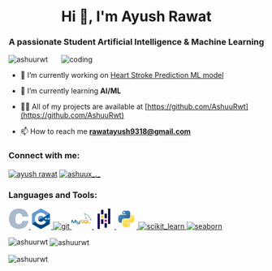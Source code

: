 <h1 align="center">Hi 👋, I'm Ayush Rawat</h1>
<h3 align="center">A passionate Student Artificial Intelligence & Machine Learning</h3>

<img align="right" alt="coding" width="400" src="https://user-images.githubusercontent.com/55389276/140866485-8fb1c876-9a8f-4d6a-98dc-08c4981eaf70.gif">

<p align="left"> <img src="https://komarev.com/ghpvc/?username=ashuurwt&label=Profile%20views&color=0e75b6&style=flat" alt="ashuurwt" /> </p>

- 🔭 I’m currently working on [Heart Stroke Prediction ML model](https://github.com/AshuuRwt/ML-Project.git)

- 🌱 I’m currently learning **AI/ML**

- 👨‍💻 All of my projects are available at [https://github.com/AshuuRwt](https://github.com/AshuuRwt)

- 📫 How to reach me **rawatayush9318@gmail.com**

<h3 align="left">Connect with me:</h3>
<p align="left">
<a href="https://linkedin.com/in/ayush rawat" target="blank"><img align="center" src="https://raw.githubusercontent.com/rahuldkjain/github-profile-readme-generator/master/src/images/icons/Social/linked-in-alt.svg" alt="ayush rawat" height="30" width="40" /></a>
<a href="https://instagram.com/ashuux_._" target="blank"><img align="center" src="https://raw.githubusercontent.com/rahuldkjain/github-profile-readme-generator/master/src/images/icons/Social/instagram.svg" alt="ashuux_._" height="30" width="40" /></a>
</p>

<h3 align="left">Languages and Tools:</h3>
<p align="left"> <a href="https://www.cprogramming.com/" target="_blank" rel="noreferrer"> <img src="https://raw.githubusercontent.com/devicons/devicon/master/icons/c/c-original.svg" alt="c" width="40" height="40"/> </a> <a href="https://www.w3schools.com/cpp/" target="_blank" rel="noreferrer"> <img src="https://raw.githubusercontent.com/devicons/devicon/master/icons/cplusplus/cplusplus-original.svg" alt="cplusplus" width="40" height="40"/> </a> <a href="https://git-scm.com/" target="_blank" rel="noreferrer"> <img src="https://www.vectorlogo.zone/logos/git-scm/git-scm-icon.svg" alt="git" width="40" height="40"/> </a> <a href="https://www.mysql.com/" target="_blank" rel="noreferrer"> <img src="https://raw.githubusercontent.com/devicons/devicon/master/icons/mysql/mysql-original-wordmark.svg" alt="mysql" width="40" height="40"/> </a> <a href="https://pandas.pydata.org/" target="_blank" rel="noreferrer"> <img src="https://raw.githubusercontent.com/devicons/devicon/2ae2a900d2f041da66e950e4d48052658d850630/icons/pandas/pandas-original.svg" alt="pandas" width="40" height="40"/> </a> <a href="https://www.python.org" target="_blank" rel="noreferrer"> <img src="https://raw.githubusercontent.com/devicons/devicon/master/icons/python/python-original.svg" alt="python" width="40" height="40"/> </a> <a href="https://scikit-learn.org/" target="_blank" rel="noreferrer"> <img src="https://upload.wikimedia.org/wikipedia/commons/0/05/Scikit_learn_logo_small.svg" alt="scikit_learn" width="40" height="40"/> </a> <a href="https://seaborn.pydata.org/" target="_blank" rel="noreferrer"> <img src="https://seaborn.pydata.org/_images/logo-mark-lightbg.svg" alt="seaborn" width="40" height="40"/> </a> </p>

<p><img align="left" src="https://github-readme-stats.vercel.app/api/top-langs?username=ashuurwt&show_icons=true&locale=en&layout=compact" alt="ashuurwt" /></p>

<p>&nbsp;<img align="center" src="https://github-readme-stats.vercel.app/api?username=ashuurwt&show_icons=true&locale=en" alt="ashuurwt" /></p>

<p><img align="center" src="https://github-readme-streak-stats.herokuapp.com/?user=ashuurwt&" alt="ashuurwt" /></p>

